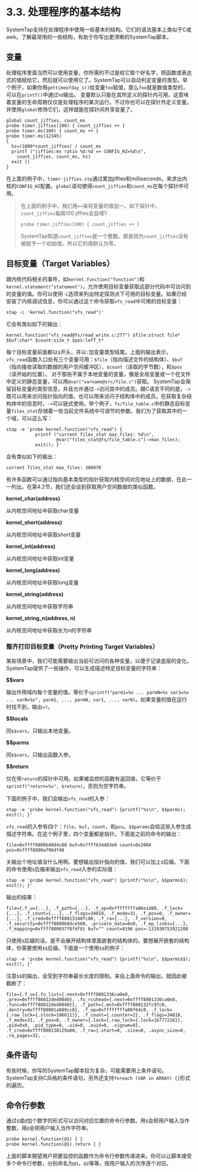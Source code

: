 # 3.3. 处理程序的基本结构

SystemTap支持在处理程序中使用一些基本的结构。它们的语法基本上类似于C或awk。了解最常用的一些结构，有助于你写出更清晰的SystemTap脚本。

## 变量

处理程序里面当然可以使用变量，你所需的不过是给它取个好名字，把函数或表达式的值赋给它，然后就可以使用它了。SystemTap可以自动判定变量的类型。举个例子，如果你用`gettimeofday_s()`给变量`foo`赋值，那么`foo`就是数值类型的，可以在`printf()`中通过`%d`输出。
变量默认只能在其所定义的探针内可用。这意味着变量的生命周期仅仅是处理程序的某次运行。不过你也可以在探针外定义变量，并使用`global`修饰它们，这样就能在探针间共享变量了。
⁠
```
global count_jiffies, count_ms
probe timer.jiffies(100) { count_jiffies ++ }
probe timer.ms(100) { count_ms ++ }
probe timer.ms(12345)
{
  hz=(1000*count_jiffies) / count_ms
  printf ("jiffies:ms ratio %d:%d => CONFIG_HZ=%d\n",
    count_jiffies, count_ms, hz)
  exit ()
}
```

在上面的例子中，`timer-jiffies.stp`通过累加jiffies和milliseconds，来求出内核的`CONFIG_HZ`配置。`global`语句使得`count_jiffies`和`count_ms`在每个探针中可用。

> 在上面的例子中，我们用`++`来将变量的值加一。如下探针中，`count_jiffies`每隔100 jiffies会自增1:
> ```
> probe timer.jiffies(100) { count_jiffies ++ }
> ```
> SystemTap知道`count_jiffies`是一个整数。那是因为`count_jiffies`没有被赋予一个初始值，所以它的值默认为零。


## 目标变量（Target Variables）

跟内核代码相关的事件，如`kernel.function("function")`和`kernel.statement("statement")`，允许使用目标变量获取这部分代码中可访问到的变量的值。你可以使用`-L`选项来列出特定探测点下可用的目标变量。如果已经安装了内核调试信息，你可以通过这个命令获取`vfs_read`中可用的目标变量：
```
stap -L 'kernel.function("vfs_read")'
```

它会有类似如下的输出：
```
kernel.function("vfs_read@fs/read_write.c:277") $file:struct file* $buf:char* $count:size_t $pos:loff_t*
```

每个目标变量前面都以`$`开头，并以`:`加变量类型结尾。上面的输出表示，`vfs_read`函数入口处有三个变量可用：`$file`（指向描述文件的结构体）、`$buf`（指向接收读取的数据的用户空间缓冲区）、`$count`（读取的字节数），和`$pos`（读开始的位置）。
对于那些不属于本地变量的变量，像是全局变量或一个在文件中定义的静态变量，可以用`@var("varname@src/file.c")`获取。
SystemTap会保留目标变量的类型信息，并且允许通过`->`访问其中的成员。跟C语言不同的是，`->`既可以用来访问指针指向的值，也可以用来访问子结构体中的成员。在获取复杂结构体中的信息时，`->`可以链式使用。举个例子，`fs/file_table.c`中的静态目标变量`files_stat`存储着一些当前文件系统中可调节的参数。我们为了获取其中的一个域，可以这么写：

```
stap -e 'probe kernel.function("vfs_read") {
           printf ("current files_stat max_files: %d\n",
                   @var("files_stat@fs/file_table.c")->max_files);
           exit(); }'
```

会有类似如下的输出：
```
current files_stat max_files: 386070
```

有许多函数可以通过指向基本类型的指针获取内核空间对应地址上的数据，在此一一列出。在第4.2节，我们还会谈到获取用户空间数据的类似函数。

**kernel_char(address)**

从内核空间地址中获取char变量

**kernel_short(address)**

从内核空间地址中获取short变量

**kernel_int(address)**

从内核空间地址中获取int变量

**kernel_long(address)**

从内核空间地址中获取long变量

**kernel_string(address)**

从内核空间地址中获取字符串

**kernel_string_n(address, n)**

从内核空间地址中获取长为n的字符串

### 整齐打印目标变量（Pretty Printing Target Variables）

某些场景中，我们可能需要输出当前可访问的各种变量，以便于记录底层的变化。SystemTap提供了一些操作，可以生成描述特定目标变量的字符串：

**$$vars**

输出作用域内每个变量的值。等价于`sprintf("parm1=%x ... parmN=%x var1=%x ... varN=%x", parm1, ..., parmN, var1, ..., varN)`。如果变量的值在运行时找不到，输出`=?`。

**$$locals**

同`$$vars`，只输出本地变量。

**$$parms**

同`$$vars`，只输出函数入参。

**$$return**

仅在带`return`的探针中可用。如果被监控的函数有返回值，它等价于`sprintf("return=%x", $return)`，否则为空字符串。

下面的例子中，我们会输出`vfs_read`的入参：
```
stap -e 'probe kernel.function("vfs_read") {printf("%s\n", $$parms); exit(); }'
```

`vfs_read`的入参有四个：`file`，`buf`，`count`，和`pos`。`$$params`会给这些入参生成描述字符串。在这个例子里，四个变量都是指针。下面是之前的命令的输出：
```
file=0xffff8800b40d4c80 buf=0x7fff634403e0 count=0x2004 pos=0xffff8800af96df48
```

关输出个地址值没什么用啊。要想输出指针指向的值，我们可以加上`$`后缀。下面的命令使用`$`后缀来输出`vfs_read`入参的实际值：
```
stap -e 'probe kernel.function("vfs_read") {printf("%s\n", $$parms$); exit(); }'
```

输出的结果：
```
file={.f_u={...}, .f_path={...}, .f_op=0xffffffffa06e1d80, .f_lock={...}, .f_count={...}, .f_flags=34818, .f_mode=31, .f_pos=0, .f_owner={...}, .f_cred=0xffff88013148fc80, .f_ra={...}, .f_version=0, .f_security=0xffff8800b8dce560, .private_data=0x0, .f_ep_links={...}, .f_mapping=0xffff880037f8fdf8} buf="" count=8196 pos=-131938753921208
```

只使用`$`后缀的话，是不会展开结构体里面嵌套的结构体的。要想展开嵌套的结构体，你需要使用`$$`后缀。下面是一个使用`$$`的例子：
```
stap -e 'probe kernel.function("vfs_read") {printf("%s\n", $$parms$$); exit(); }'
```

注意`$$`的输出，会受到字符串最长长度的限制。来自上面命令的输出，就因此被截断了：
```
file={.f_u={.fu_list={.next=0xffff8801336ca0e8, .prev=0xffff88012ded0840}, .fu_rcuhead={.next=0xffff8801336ca0e8, .func=0xffff88012ded0840}}, .f_path={.mnt=0xffff880132fc97c0, .dentry=0xffff88001a889cc0}, .f_op=0xffffffffa06f64c0, .f_lock={.raw_lock={.slock=196611}}, .f_count={.counter=2}, .f_flags=34818, .f_mode=31, .f_pos=0, .f_owner={.lock={.raw_lock={.lock=16777216}}, .pid=0x0, .pid_type=0, .uid=0, .euid=0, .signum=0}, .f_cred=0xffff880130129a80, .f_ra={.start=0, .size=0, .async_size=0, .ra_pages=32, .
```

## 条件语句

有些时候，你写的SystemTap脚本较为复杂，可能需要用上条件语句。SystemTap支持C风格的条件语句，另外还支持`foreach (VAR in ARRAY) {}`形式的遍历。

## 命令行参数

通过`$`或`@`加个数字的形式可以访问对应位置的命令行参数。用`$`会把用户输入当作整数，用`@`会把用户输入当作字符串。

```
probe kernel.function(@1) { }
probe kernel.function(@1).return { }
```

上面的脚本期望用户把要监控的函数作为命令行参数传递进来。你可以让脚本接受多个命令行参数，分别命名为`@1`，`@2`等等，按用户输入的次序逐个对应。
